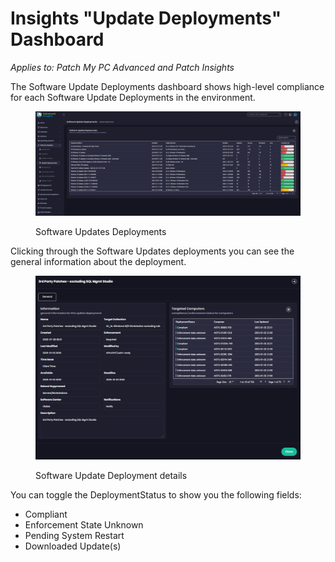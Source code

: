 # Insights "Update Deployments" Dashboard

_Applies to: Patch My PC Advanced and Patch Insights_

The Software Update Deployments dashboard shows high-level compliance for each Software Update Deployments in the environment.

<figure><img src="../../../_images/gitbook/image%20%28304%29.png" alt=""><figcaption><p>Software Updates Deployments</p></figcaption></figure>

Clicking through the Software Updates deployments you can see the general information about the deployment.

<figure><img src="../../../_images/gitbook/image%20%28306%29.png" alt=""><figcaption><p>Software Update Deployment details</p></figcaption></figure>

&#x20;You can toggle the DeploymentStatus to show you the following fields:

* Compliant
* Enforcement State Unknown
* Pending System Restart
* Downloaded Update(s)
